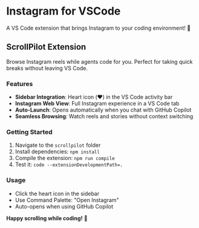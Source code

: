 # Instagram for VSCode

A VS Code extension that brings Instagram to your coding environment! 📸

## ScrollPilot Extension

Browse Instagram reels while agents code for you. Perfect for taking quick breaks without leaving VS Code.

### Features

- **Sidebar Integration**: Heart icon (❤️) in the VS Code activity bar
- **Instagram Web View**: Full Instagram experience in a VS Code tab
- **Auto-Launch**: Opens automatically when you chat with GitHub Copilot
- **Seamless Browsing**: Watch reels and stories without context switching

### Getting Started

1. Navigate to the `scrollpilot` folder
2. Install dependencies: `npm install`
3. Compile the extension: `npm run compile`
4. Test it: `code --extensionDevelopmentPath=.`

### Usage

- Click the heart icon in the sidebar
- Use Command Palette: "Open Instagram"
- Auto-opens when using GitHub Copilot

**Happy scrolling while coding!** 🎉
